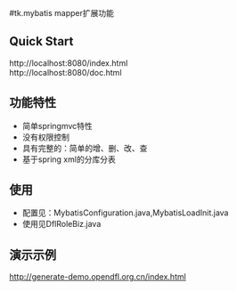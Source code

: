 #tk.mybatis mapper扩展功能

## Quick Start
http://localhost:8080/index.html  
http://localhost:8080/doc.html


## 功能特性
* 简单springmvc特性
* 没有权限控制
* 具有完整的：简单的增、删、改、查
* 基于spring xml的分库分表

## 使用
* 配置见：MybatisConfiguration.java,MybatisLoadInit.java
* 使用见DflRoleBiz.java

## 演示示例
http://generate-demo.opendfl.org.cn/index.html